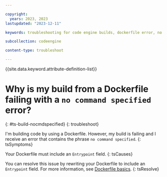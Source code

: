 ```yaml
---

copyright:
  years: 2023, 2023
lastupdated: "2023-12-11"

keywords: troubleshooting for code engine builds, dockerfile error, no command specified

subcollection: codeengine

content-type: troubleshoot

---
```


{{site.data.keyword.attribute-definition-list}}

# Why is my build from a Dockerfile failing with a `no command specified` error?
{: #ts-build-nocmdspecified}
{: troubleshoot}


I'm building code by using a Dockerfile. However, my build is failing and I receive an error that contains the phrase `no command specified`.
{: tsSymptoms}

Your Dockerfile must include an `Entrypoint` field. 
{: tsCauses}

You can resolve this issue by rewriting your Dockerfile to include an `Entrypoint` field. For more information, see [Dockerfile basics](/docs/codeengine?topic=codeengine-dockerfile#dockerfile-basics).
{: tsResolve}
